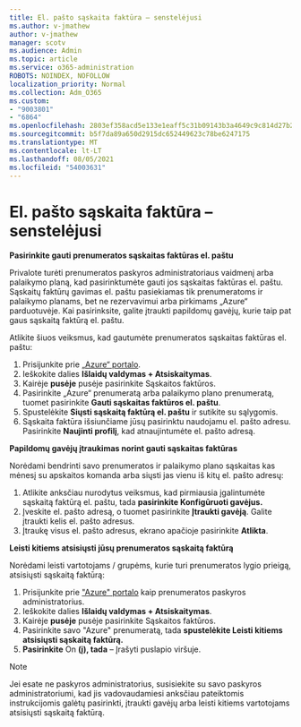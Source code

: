 ```yaml
---
title: El. pašto sąskaita faktūra – senstelėjusi
ms.author: v-jmathew
author: v-jmathew
manager: scotv
ms.audience: Admin
ms.topic: article
ms.service: o365-administration
ROBOTS: NOINDEX, NOFOLLOW
localization_priority: Normal
ms.collection: Adm_O365
ms.custom:
- "9003801"
- "6864"
ms.openlocfilehash: 2803ef358acd5e133e1eaff5c31b09143b3a4649c9c814d27b214585487c0e7e
ms.sourcegitcommit: b5f7da89a650d2915dc652449623c78be6247175
ms.translationtype: MT
ms.contentlocale: lt-LT
ms.lasthandoff: 08/05/2021
ms.locfileid: "54003631"
---
```

# <a name="e-mail-invoice---legacy"></a>El. pašto sąskaita faktūra – senstelėjusi

**Pasirinkite gauti prenumeratos sąskaitas faktūras el. paštu**

Privalote turėti prenumeratos paskyros administratoriaus vaidmenį arba palaikymo planą, kad pasirinktumėte gauti jos sąskaitas faktūras el. paštu. Sąskaitų faktūrų gavimas el. paštu pasiekiamas tik prenumeratoms ir palaikymo planams, bet ne rezervavimui arba pirkimams „Azure“ parduotuvėje. Kai pasirinksite, galite įtraukti papildomų gavėjų, kurie taip pat gaus sąskaitą faktūrą el. paštu.

Atlikite šiuos veiksmus, kad gautumėte prenumeratos sąskaitas faktūras el. paštu:

1. Prisijunkite prie [„Azure“ portalo](https://portal.azure.com/).
2. Ieškokite dalies **Išlaidų valdymas + Atsiskaitymas**.
3. Kairėje **pusėje** pusėje pasirinkite Sąskaitos faktūros.
4. Pasirinkite „Azure“ prenumeratą arba palaikymo plano prenumeratą, tuomet pasirinkite **Gauti sąskaitas faktūros el. paštu**.
5. Spustelėkite **Siųsti sąskaitą faktūrą el. paštu** ir sutikite su sąlygomis.
6. Sąskaita faktūra išsiunčiame jūsų pasirinktu naudojamu el. pašto adresu. Pasirinkite **Naujinti profilį**, kad atnaujintumėte el. pašto adresą.

**Papildomų gavėjų įtraukimas norint gauti sąskaitas faktūras**

Norėdami bendrinti savo prenumeratos ir palaikymo plano sąskaitas kas mėnesį su apskaitos komanda arba siųsti jas vienu iš kitų el. pašto adresų:

1. Atlikite anksčiau nurodytus veiksmus, kad pirmiausia įgalintumėte sąskaitą faktūrą el. paštu, tada **pasirinkite Konfigūruoti gavėjus.**
2. Įveskite el. pašto adresą, o tuomet pasirinkite **Įtraukti gavėją**. Galite įtraukti kelis el. pašto adresus.
3. Įtraukę visus el. pašto adresus, ekrano apačioje pasirinkite **Atlikta**.

**Leisti kitiems atsisiųsti jūsų prenumeratos sąskaitą faktūrą**

Norėdami leisti vartotojams / grupėms, kurie turi prenumeratos lygio prieigą, atsisiųsti sąskaitą faktūrą:

1. Prisijunkite prie ["Azure" portalo](https://portal.azure.com/) kaip prenumeratos paskyros administratorius.
2. Ieškokite dalies **Išlaidų valdymas + Atsiskaitymas**.
3. Kairėje **pusėje** pusėje pasirinkite Sąskaitos faktūros.
4. Pasirinkite savo "Azure" prenumeratą, tada **spustelėkite Leisti kitiems atsisiųsti sąskaitą faktūrą.**
5. **Pasirinkite** On **(į), tada** – Įrašyti puslapio viršuje.

> [!NOTE]
Jei esate ne paskyros administratorius, susisiekite su savo paskyros administratoriumi, kad jis vadovaudamiesi anksčiau pateiktomis instrukcijomis galėtų pasirinkti, įtraukti gavėjų arba leisti kitiems vartotojams atsisiųsti sąskaitą faktūrą.
